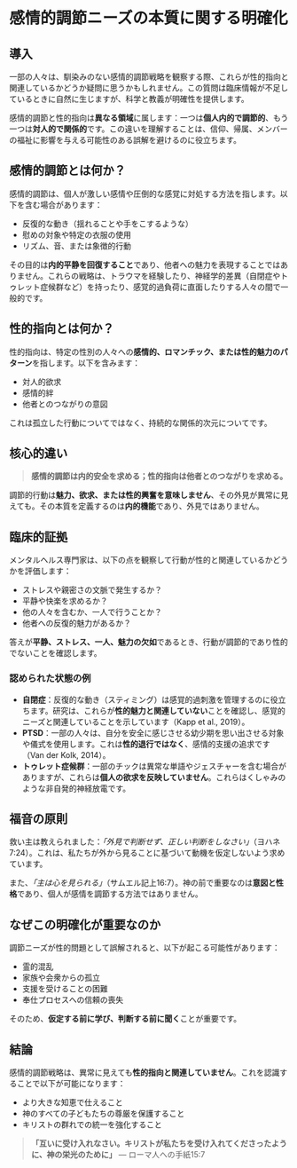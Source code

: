 # 感情的調節ニーズの本質に関する明確化

## 導入

一部の人々は、馴染みのない感情的調節戦略を観察する際、これらが性的指向と関連しているかどうか疑問に思うかもしれません。この質問は臨床情報が不足しているときに自然に生じますが、科学と教義が明確性を提供します。

感情的調節と性的指向は**異なる領域**に属します：一つは**個人内的で調節的**、もう一つは**対人的で関係的**です。この違いを理解することは、信仰、帰属、メンバーの福祉に影響を与える可能性のある誤解を避けるのに役立ちます。

## 感情的調節とは何か？

感情的調節は、個人が激しい感情や圧倒的な感覚に対処する方法を指します。以下を含む場合があります：
- 反復的な動き（揺れることや手をこするような）
- 慰めの対象や特定の衣服の使用
- リズム、音、または象徴的行動

その目的は**内的平静を回復すること**であり、他者への魅力を表現することではありません。これらの戦略は、トラウマを経験したり、神経学的差異（自閉症やトゥレット症候群など）を持ったり、感覚的過負荷に直面したりする人々の間で一般的です。

## 性的指向とは何か？

性的指向は、特定の性別の人々への**感情的、ロマンチック、または性的魅力のパターン**を指します。以下を含みます：
- 対人的欲求
- 感情的絆
- 他者とのつながりの意図

これは孤立した行動についてではなく、持続的な関係的次元についてです。

## 核心的違い

> **感情的調節は内的安全を求める；性的指向は他者とのつながりを求める。**

調節的行動は**魅力、欲求、または性的興奮を意味しません**、その外見が異常に見えても。その本質を定義するのは**内的機能**であり、外見ではありません。

## 臨床的証拠

メンタルヘルス専門家は、以下の点を観察して行動が性的と関連しているかどうかを評価します：
- ストレスや親密さの文脈で発生するか？
- 平静や快楽を求めるか？
- 他の人々を含むか、一人で行うことか？
- 他者への反復的魅力があるか？

答えが**平静、ストレス、一人、魅力の欠如**であるとき、行動が調節的であり性的でないことを確認します。

### 認められた状態の例

- **自閉症**：反復的な動き（スティミング）は感覚的過刺激を管理するのに役立ちます。研究は、これらが**性的魅力と関連していない**ことを確認し、感覚的ニーズと関連していることを示しています（Kapp et al., 2019）。
- **PTSD**：一部の人々は、自分を安全に感じさせる幼少期を思い出させる対象や儀式を使用します。これは**性的退行ではなく**、感情的支援の追求です（Van der Kolk, 2014）。
- **トゥレット症候群**：一部のチックは異常な単語やジェスチャーを含む場合がありますが、これらは**個人の欲求を反映していません**。これらはくしゃみのような非自発的神経放電です。

## 福音の原則

救い主は教えられました：*「外見で判断せず、正しい判断をしなさい」*（ヨハネ7:24）。これは、私たちが外から見ることに基づいて動機を仮定しないよう求めています。

また、*「主は心を見られる」*（サムエル記上16:7）。神の前で重要なのは**意図と性格**であり、個人が感情を調節する方法ではありません。

## なぜこの明確化が重要なのか

調節ニーズが性的問題として誤解されると、以下が起こる可能性があります：
- 霊的混乱
- 家族や会衆からの孤立
- 支援を受けることの困難
- 奉仕プロセスへの信頼の喪失

そのため、**仮定する前に学び、判断する前に聞く**ことが重要です。

## 結論

感情的調節戦略は、異常に見えても**性的指向と関連していません**。これを認識することで以下が可能になります：
- より大きな知恵で仕えること
- 神のすべての子どもたちの尊厳を保護すること
- キリストの群れでの統一を強化すること

> **「互いに受け入れなさい。キリストが私たちを受け入れてくださったように、神の栄光のために」**
> — ローマ人への手紙15:7

